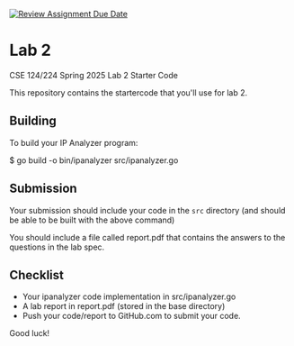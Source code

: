 [![Review Assignment Due Date](https://classroom.github.com/assets/deadline-readme-button-22041afd0340ce965d47ae6ef1cefeee28c7c493a6346c4f15d667ab976d596c.svg)](https://classroom.github.com/a/mmr33S6v)
# Lab 2

CSE 124/224 Spring 2025 Lab 2 Starter Code

This repository contains the startercode that you'll use for lab 2.  

## Building

To build your IP Analyzer program:

$ go build -o bin/ipanalyzer src/ipanalyzer.go


## Submission

Your submission should include your code in the `src` directory (and should be able to be built with the above command)

You should include a file called report.pdf that contains the answers to the questions in the lab spec.

## Checklist

* Your ipanalyzer code implementation in src/ipanalyzer.go
* A lab report in report.pdf (stored in the base directory)
* Push your code/report to GitHub.com to submit your code.

Good luck!

